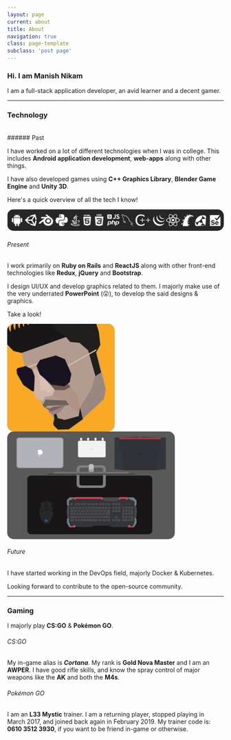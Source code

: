 ```yaml
---
layout: page
current: about
title: About
navigation: true
class: page-template
subclass: 'post page'
---
```

### Hi. I am Manish Nikam

I am a full-stack application developer, an avid learner and a decent gamer. 

<hr />

### Technology

<br />
###### Past

I have worked on a lot of different technologies when I was in college. This includes **Android application development**, **web-apps** along with other things.

I have also developed games using **C++ Graphics Library**, **Blender Game Engine** and **Unity 3D**.

Here's a quick overview of all the tech I know!

<img style="border-radius: 15px" src='/assets/images/past.png' />

###### Present

I work primarily on **Ruby on Rails** and **ReactJS** along with other front-end technologies like **Redux**, **jQuery** and **Bootstrap**.

I design UI/UX and develop graphics related to them. I majorly make use of the very underrated **PowerPoint** (😲), to develop the said designs & graphics.

Take a look!

<div style='display: flex; flex-wrap: wrap;'>
    <img style="border-radius: 15px; width: 250px;" height='250px' src='/assets/images/face.jpg' />
    <img style="border-radius: 15px"  height='250px' src='/assets/images/setup.jpg' />
</div>


###### Future

I have started working in the DevOps field, majorly Docker & Kubernetes.

Looking forward to contribute to the open-source community.

<hr />

### Gaming

I majorly play **CS:GO** & **Pokémon GO**.

###### CS:GO

My in-game alias is ***Cortana***. My rank is **Gold Nova Master** and I am an **AWPER**. I have good rifle skills, and know the spray control of major weapons like the **AK** and both the **M4s**.

###### Pokémon GO

I am an **L33 Mystic** trainer. I am a returning player, stopped playing in March 2017, and joined back again in February 2019.
My trainer code is: **0610 3512 3930**, if you want to be friend in-game or otherwise.

